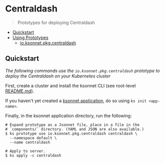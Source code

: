 # Centraldash

> Prototypes for deploying Centraldash


* [Quickstart](#quickstart)
* [Using Prototypes](#using-prototypes)
  * [io.ksonnet.pkg.centraldash](#io.ksonnet.pkg.centraldash)

## Quickstart

*The following commands use the `io.ksonnet.pkg.centraldash` prototype to deploy the Centraldash on your Kubernetes cluster*

First, create a cluster and install the ksonnet CLI (see root-level [README.md](rootReadme)).

If you haven't yet created a [ksonnet application](linkToSomewhere), do so using `ks init <app-name>`.

Finally, in the ksonnet application directory, run the following:

```shell
# Expand prototype as a Jsonnet file, place in a file in the
# `components/` directory. (YAML and JSON are also available.)
$ ks prototype use io.ksonnet.pkg.centraldash centraldash \
  --namespace default \
  --name centraldash

# Apply to server.
$ ks apply -c centraldash
```

[rootReadme]: https://github.com/ksonnet/mixins
